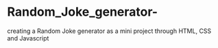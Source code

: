 # Random_Joke_generator-
creating a Random Joke generator as a mini project through HTML, CSS and Javascript 
